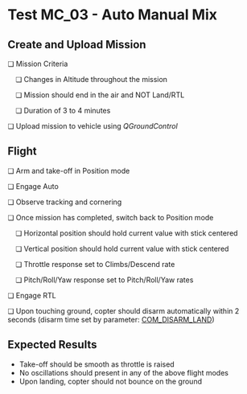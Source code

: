 # Test MC_03 - Auto Manual Mix

## Create and Upload Mission

❏ Mission Criteria

&nbsp;&nbsp;&nbsp;&nbsp;❏ Changes in Altitude throughout the mission

&nbsp;&nbsp;&nbsp;&nbsp;❏ Mission should end in the air and NOT Land/RTL

&nbsp;&nbsp;&nbsp;&nbsp;❏ Duration of 3 to 4 minutes

❏ Upload mission to vehicle using *QGroundControl*

## Flight

❏ Arm and take-off in Position mode

❏ Engage Auto

❏ Observe tracking and cornering

❏ Once mission has completed, switch back to Position mode

&nbsp;&nbsp;&nbsp;&nbsp;❏ Horizontal position should hold current value with stick centered

&nbsp;&nbsp;&nbsp;&nbsp;❏ Vertical position should hold current value with stick centered

&nbsp;&nbsp;&nbsp;&nbsp;❏ Throttle response set to Climbs/Descend rate

&nbsp;&nbsp;&nbsp;&nbsp;❏ Pitch/Roll/Yaw response set to Pitch/Roll/Yaw rates

❏ Engage RTL

❏ Upon touching ground, copter should disarm automatically within 2 seconds (disarm time set by parameter: [COM_DISARM_LAND](../advanced/parameter_reference.md#COM_DISARM_LAND))

## Expected Results

* Take-off should be smooth as throttle is raised
* No oscillations should present in any of the above flight modes
* Upon landing, copter should not bounce on the ground